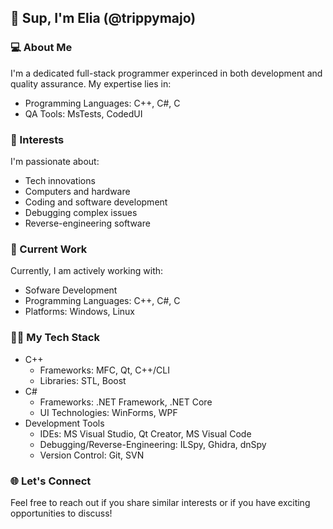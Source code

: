 ## 👋 Sup, I'm Elia (@trippymajo)
### 💻 About Me
I'm a dedicated full-stack programmer experinced in both development and quality assurance. My expertise lies in:
* Programming Languages: C++, C#, C
* QA Tools: MsTests, CodedUI

### 👀 Interests
I'm passionate about:
* Tech innovations
* Computers and hardware
* Coding and software development
* Debugging complex issues
* Reverse-engineering software

### 💼 Current Work
Currently, I am actively working with:
* Sofware Development
* Programming Languages: C++, C#, C
* Platforms: Windows, Linux

### 👩‍💻 My Tech Stack
* C++
    * Frameworks: MFC, Qt, C++/CLI
    * Libraries: STL, Boost
* C#
    * Frameworks: .NET Framework, .NET Core
    * UI Technologies: WinForms, WPF
* Development Tools
    * IDEs: MS Visual Studio, Qt Creator, MS Visual Code
    * Debugging/Reverse-Engineering: ILSpy, Ghidra, dnSpy
    * Version Control: Git, SVN

### 🌐 Let's Connect
Feel free to reach out if you share similar interests or if you have exciting opportunities to discuss!
